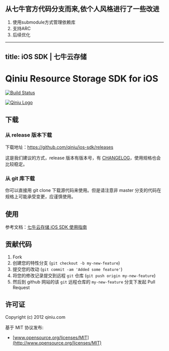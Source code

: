 ## 从七牛官方代码分支而来,依个人风格进行了一些改进

1. 使用submodule方式管理依赖库
2. 支持ARC
3. 后续优化

---
title: iOS SDK | 七牛云存储
---

# Qiniu Resource Storage SDK for iOS

[![Build Status](https://api.travis-ci.org/qiniu/ios-sdk.png?branch=master)](https://travis-ci.org/qiniu/ios-sdk)

[![Qiniu Logo](http://qiniutek.com/images/logo-2.png)](http://qiniu.com/)


## 下载

### 从 release 版本下载

下载地址：https://github.com/qiniu/ios-sdk/releases

这是我们建议的方式，release 版本有版本号，有 [CHANGELOG](https://github.com/qiniu/ios-sdk/blob/develop/CHANGELOG.md)，使用规格也会比较稳定。

### 从 git 库下载

你可以直接用 git clone 下载源代码来使用。但是请注意非 master 分支的代码在规格上可能承受变更，应谨慎使用。


## 使用

参考文档：[七牛云存储 iOS SDK 使用指南](https://github.com/qiniu/ios-sdk/tree/develop/Docs)


## 贡献代码

1. Fork
2. 创建您的特性分支 (`git checkout -b my-new-feature`)
3. 提交您的改动 (`git commit -am 'Added some feature'`)
4. 将您的修改记录提交到远程 `git` 仓库 (`git push origin my-new-feature`)
5. 然后到 github 网站的该 `git` 远程仓库的 `my-new-feature` 分支下发起 Pull Request


## 许可证

Copyright (c) 2012 qiniu.com

基于 MIT 协议发布:

* [www.opensource.org/licenses/MIT](http://www.opensource.org/licenses/MIT)
